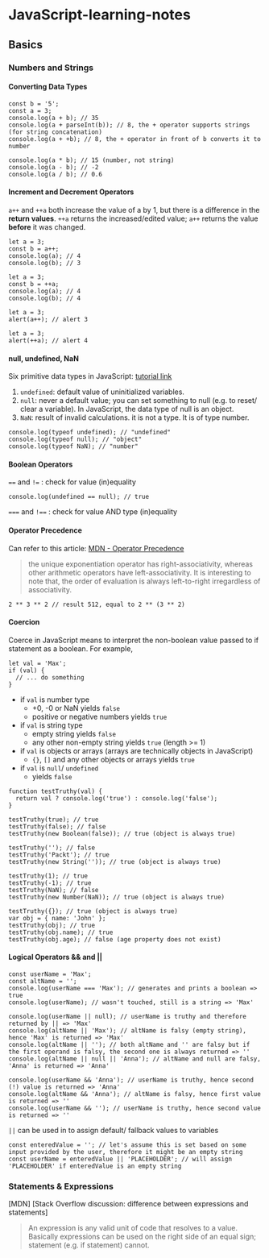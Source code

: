 # JavaScript-learning-notes
## Basics
### Numbers and Strings
#### Converting Data Types
```
const b = '5';
const a = 3;
console.log(a + b); // 35
console.log(a + parseInt(b)); // 8, the + operator supports strings (for string concatenation)
console.log(a + +b); // 8, the + operator in front of b converts it to number

console.log(a * b); // 15 (number, not string)
console.log(a - b); // -2
console.log(a / b); // 0.6
```
#### Increment and Decrement Operators
`a++` and `++a` both increase the value of a by 1, but there is a difference in the **return values**. `++a` returns the increased/edited value; `a++` returns the value **before** it was changed.
```
let a = 3;
const b = a++;
console.log(a); // 4
console.log(b); // 3
```
```
let a = 3;
const b = ++a;
console.log(a); // 4
console.log(b); // 4
```
```
let a = 3;
alert(a++); // alert 3
```
```
let a = 3;
alert(++a); // alert 4
```
#### null, undefined, NaN
Six primitive data types in JavaScript: [tutorial link](https://www.javascripttutorial.net/javascript-data-types/#null)

1. `undefined`: default value of uninitialized variables.
2. `null`: never a default value; you can set something to null (e.g. to reset/ clear a variable). In JavaScript, the data type of null is an object.
3. `NaN`: result of invalid calculations. it is not a type. It is of type number.
```
console.log(typeof undefined); // "undefined"
console.log(typeof null); // "object"
console.log(typeof NaN); // "number"
```
#### Boolean Operators
`==` and `!=` : check for value (in)equality<br/>
```
console.log(undefined == null); // true
```
`===` and `!==` : check for value AND type (in)equality
#### Operator Precedence
Can refer to this article: [MDN - Operator Precedence](https://developer.mozilla.org/en-US/docs/Web/JavaScript/Reference/Operators/Operator_Precedence)
>the unique exponentiation operator has right-associativity, whereas other arithmetic operators have left-associativity. It is interesting to note that, the order of evaluation is always left-to-right irregardless of associativity.
```
2 ** 3 ** 2 // result 512, equal to 2 ** (3 ** 2)
```
#### Coercion
Coerce in JavaScript means to interpret the non-boolean value passed to if statement as a boolean. For example,
```
let val = 'Max';
if (val) { 
  // ... do something
}
```
- if `val` is number type
  - +0, -0 or NaN yields `false`
  - positive or negative numbers yields `true`
- if `val` is string type
  - empty string yields `false`
  - any other non-empty string yields `true` (length >= 1)
- if `val` is objects or arrays (arrays are technically objects in JavaScript)
  - `{}`, `[]` and any other objects or arrays yields `true`
- if `val` is `null`/ `undefined`
  - yields `false`

```
function testTruthy(val) {
  return val ? console.log('true') : console.log('false');
}

testTruthy(true); // true
testTruthy(false); // false
testTruthy(new Boolean(false)); // true (object is always true)

testTruthy(''); // false
testTruthy('Packt'); // true
testTruthy(new String('')); // true (object is always true)

testTruthy(1); // true
testTruthy(-1); // true
testTruthy(NaN); // false
testTruthy(new Number(NaN)); // true (object is always true)

testTruthy({}); // true (object is always true)
var obj = { name: 'John' };
testTruthy(obj); // true
testTruthy(obj.name); // true
testTruthy(obj.age); // false (age property does not exist)
```
#### Logical Operators && and ||
```
const userName = 'Max';
const altName = '';
console.log(userName === 'Max'); // generates and prints a boolean => true
console.log(userName); // wasn't touched, still is a string => 'Max'
 
console.log(userName || null); // userName is truthy and therefore returned by || => 'Max'
console.log(altName || 'Max'); // altName is falsy (empty string), hence 'Max' is returned => 'Max'
console.log(altName || ''); // both altName and '' are falsy but if the first operand is falsy, the second one is always returned => ''
console.log(altName || null || 'Anna'); // altName and null are falsy, 'Anna' is returned => 'Anna'
 
console.log(userName && 'Anna'); // userName is truthy, hence second (!) value is returned => 'Anna'
console.log(altName && 'Anna'); // altName is falsy, hence first value is returned => ''
console.log(userName && ''); // userName is truthy, hence second value is returned => ''
```
`||` can be used in to assign default/ fallback values to variables
```
const enteredValue = ''; // let's assume this is set based on some input provided by the user, therefore it might be an empty string
const userName = enteredValue || 'PLACEHOLDER'; // will assign 'PLACEHOLDER' if enteredValue is an empty string
```

### Statements & Expressions
[MDN]
[Stack Overflow discussion: difference between expressions and statements]
>An expression is any valid unit of code that resolves to a value.
Basically expressions can be used on the right side of an equal sign; statement (e.g. if statement) cannot.


